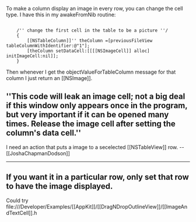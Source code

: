To make a column display an image in every row, you can change the cell type.  I have this in my awakeFromNib routine:

<code>
    /'' change the first cell in the table to be a picture ''/
    {
        [[NSTableColumn]]'' theColumn =[previousFileView tableColumnWithIdentifier:@"1"];
        [theColumn setDataCell:[[[[NSImageCell]] alloc] initImageCell:nil]]; 
    }
</code>

Then whenever I get the objectValueForTableColumn message for that column I just return an [[NSImage]].

''This code will leak an image cell; not a big deal if this window only appears once in the program, but very important if it can be opened many times. Release the image cell after setting the column's data cell.''
----
I need an action that puts a image to a secelected [[NSTableView]] row. --[[JoshaChapmanDodson]]

----

If you want it in a particular row, only set that row to have the image displayed.
----
Could try file:///Developer/Examples/[[AppKit]]/[[DragNDropOutlineView]]/[[ImageAndTextCell]].h